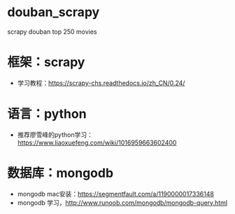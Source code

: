 # douban_scrapy
scrapy douban top 250 movies
# 框架：scrapy
* 学习教程：https://scrapy-chs.readthedocs.io/zh_CN/0.24/
# 语言：python
* 推荐廖雪峰的python学习：https://www.liaoxuefeng.com/wiki/1016959663602400
# 数据库：mongodb
* mongodb mac安装：https://segmentfault.com/a/1190000017336148
* mongodb 学习，http://www.runoob.com/mongodb/mongodb-query.html
